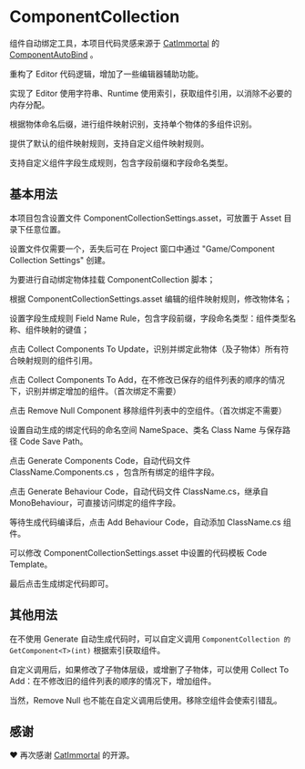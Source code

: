 # ComponentCollection

组件自动绑定工具，本项目代码灵感来源于 [CatImmortal](https://github.com/CatImmortal) 的 [ComponentAutoBind](https://github.com/CatImmortal/ComponentAutoBindTool) 。

重构了 Editor 代码逻辑，增加了一些编辑器辅助功能。

实现了 Editor 使用字符串、Runtime 使用索引，获取组件引用，以消除不必要的内存分配。

根据物体命名后缀，进行组件映射识别，支持单个物体的多组件识别。

提供了默认的组件映射规则，支持自定义组件映射规则。

支持自定义组件字段生成规则，包含字段前缀和字段命名类型。

## 基本用法

本项目包含设置文件 ComponentCollectionSettings.asset，可放置于 Asset 目录下任意位置。

设置文件仅需要一个，丢失后可在 Project 窗口中通过 "Game/Component Collection Settings" 创建。

为要进行自动绑定物体挂载 ComponentCollection 脚本；

根据 ComponentCollectionSettings.asset 编辑的组件映射规则，修改物体名；

设置字段生成规则 Field Name Rule，包含字段前缀，字段命名类型：组件类型名称、组件映射的键值；

点击 Collect Components To Update，识别并绑定此物体（及子物体）所有符合映射规则的组件引用。

点击 Collect Components To Add，在不修改已保存的组件列表的顺序的情况下，识别并绑定增加的组件。（首次绑定不需要）

点击 Remove Null Component 移除组件列表中的空组件。（首次绑定不需要）

设置自动生成的绑定代码的命名空间 NameSpace、类名 Class Name 与保存路径 Code Save Path。

点击 Generate Components Code，自动代码文件 ClassName.Components.cs ，包含所有绑定的组件字段。

点击 Generate Behaviour Code，自动代码文件 ClassName.cs，继承自 MonoBehaviour，可直接访问绑定的组件字段。

等待生成代码编译后，点击 Add Behaviour Code，自动添加 ClassName.cs 组件。

可以修改 ComponentCollectionSettings.asset 中设置的代码模板 Code Template。

最后点击生成绑定代码即可。

## 其他用法

在不使用 Generate 自动生成代码时，可以自定义调用 ```ComponentCollection 的 GetComponent<T>(int)``` 根据索引获取组件。

自定义调用后，如果修改了子物体层级，或增删了子物体，可以使用 Collect To Add：在不修改旧的组件列表的顺序的情况下，增加组件。

当然，Remove Null 也不能在自定义调用后使用。移除空组件会使索引错乱。

## 感谢

❤ 再次感谢 [CatImmortal](https://github.com/CatImmortal) 的开源。
